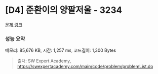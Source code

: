 # [D4] 준환이의 양팔저울 - 3234 

[문제 링크](https://swexpertacademy.com/main/code/problem/problemDetail.do?contestProbId=AWAe7XSKfUUDFAUw) 

### 성능 요약

메모리: 85,676 KB, 시간: 1,257 ms, 코드길이: 1,300 Bytes



> 출처: SW Expert Academy, https://swexpertacademy.com/main/code/problem/problemList.do
